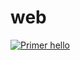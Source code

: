 # web

[![Primer hello](https://github.com/juanLabonia/web/actions/workflows/hello.yaml/badge.svg)](https://github.com/juanLabonia/web/actions/workflows/hello.yaml)

